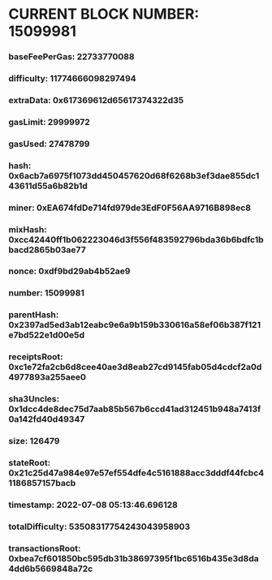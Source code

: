 # CURRENT BLOCK NUMBER: 15099981

### baseFeePerGas: 22733770088
### difficulty: 11774666098297494
### extraData: 0x617369612d65617374322d35
### gasLimit: 29999972
### gasUsed: 27478799
### hash: 0x6acb7a6975f1073dd450457620d68f6268b3ef3dae855dc143611d55a6b82b1d
### miner: 0xEA674fdDe714fd979de3EdF0F56AA9716B898ec8
### mixHash: 0xcc42440ff1b062223046d3f556f483592796bda36b6bdfc1bbacd2865b03ae77
### nonce: 0xdf9bd29ab4b52ae9
### number: 15099981
### parentHash: 0x2397ad5ed3ab12eabc9e6a9b159b330616a58ef06b387f121e7bd522e1d00e5d
### receiptsRoot: 0xc1e72fa2cb6d8cee40ae3d8eab27cd9145fab05d4cdcf2a0d4977893a255aee0
### sha3Uncles: 0x1dcc4de8dec75d7aab85b567b6ccd41ad312451b948a7413f0a142fd40d49347
### size: 126479
### stateRoot: 0x21c25d47a984e97e57ef554dfe4c5161888acc3dddf44fcbc41186857157bacb
### timestamp: 2022-07-08 05:13:46.696128
### totalDifficulty: 53508317754243043958903
### transactionsRoot: 0xbea7cf601850bc595db31b38697395f1bc6516b435e3d8da4dd6b5669848a72c
